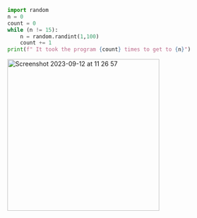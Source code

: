 ```py
import random
n = 0
count = 0
while (n != 15):
    n = random.randint(1,100)
    count += 1
print(f" It took the program {count} times to get to {n}")
```
<img width="344" alt="Screenshot 2023-09-12 at 11 26 57" src="https://github.com/NaomiRozenberg/unit-1/assets/142605919/f82687d1-5719-40a3-b49e-ad8834903f32">
